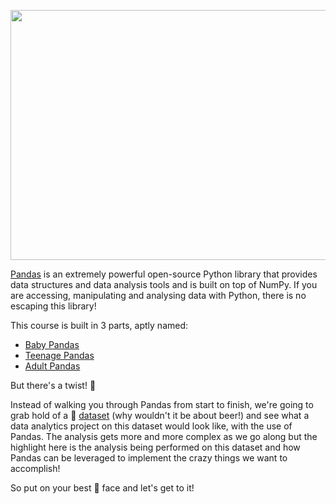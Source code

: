<p>
<img src="https://i.imgur.com/T2PN8XH.png" width="900" height="400">
</p>


[Pandas](https://pandas.pydata.org/) is an extremely powerful open-source Python library that provides data structures and data analysis tools and is built on top of NumPy. If you are accessing, manipulating and analysing data with Python, there is no escaping this library!

This course is built in 3 parts, aptly named:

- [Baby Pandas](./exercises/1_baby-pandas.ipynb)
- [Teenage Pandas](./exercises/2_teenage-pandas.ipynb)
- [Adult Pandas](./exercises/3_adult-pandas.ipynb)

But there's a twist! :hand_over_mouth:	

Instead of walking you through Pandas from start to finish, we're going to grab hold of a :beer: [dataset](./dataset/Cans%20Of%20Beer%20Sold.csv) (why wouldn't it be about beer!) and see what a data analytics project on this dataset would look like, with the use of Pandas. The analysis gets more and more complex as we go along but the highlight here is the analysis being performed on this dataset and how Pandas can be leveraged to implement the crazy things we want to accomplish! 

So put on your best :panda_face: face and let's get to it! 
